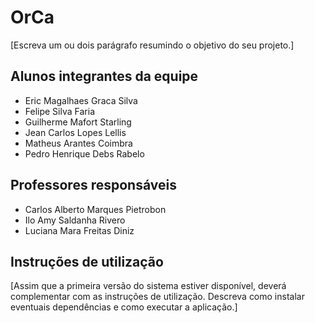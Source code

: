 # OrCa

[Escreva um ou dois parágrafo resumindo o objetivo do seu projeto.]

## Alunos integrantes da equipe

* Eric Magalhaes Graca Silva
* Felipe Silva Faria
* Guilherme Mafort Starling
* Jean Carlos Lopes Lellis
* Matheus Arantes Coimbra
* Pedro Henrique Debs Rabelo

## Professores responsáveis

* Carlos Alberto Marques Pietrobon
* Ilo Amy Saldanha Rivero
* Luciana Mara Freitas Diniz

## Instruções de utilização

[Assim que a primeira versão do sistema estiver disponível, deverá complementar com as instruções de utilização. Descreva como instalar eventuais dependências e como executar a aplicação.]
